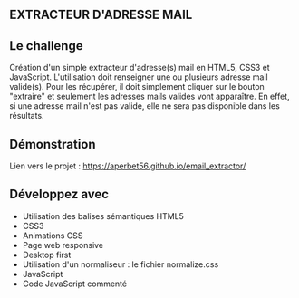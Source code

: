 ## EXTRACTEUR D'ADRESSE MAIL

## Le challenge

Création d'un simple extracteur d'adresse(s) mail en HTML5, CSS3 et JavaScript. L'utilisation doit renseigner une ou plusieurs adresse mail valide(s). Pour les récupérer, il doit simplement cliquer sur le bouton "extraire" et seulement les adresses mails valides vont apparaître. En effet, si une adresse mail n'est pas valide, elle ne sera pas disponible dans les résultats.

## Démonstration

Lien vers le projet : https://aperbet56.github.io/email_extractor/

## Développez avec

- Utilisation des balises sémantiques HTML5
- CSS3
- Animations CSS
- Page web responsive
- Desktop first
- Utilisation d'un normaliseur : le fichier normalize.css
- JavaScript
- Code JavaScript commenté
